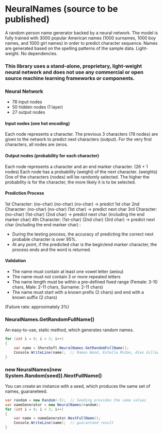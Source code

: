 # NeuralNames (source to be published)
A random person name generator backed by a neural network.  The model is fully trained with 3000 popular American names (1000 surnames, 1000 boy names, and 1000 girl names) in order to predict character sequence. Names are generated based on the spelling patterns of the sample data. Light-weight. No dependencies. 

### This library uses a stand-alone, proprietary, light-weight neural network and does not use any commercial or open source machine learning frameworks or components.

### Neural Network
* 78 input nodes
* 50 hidden nodes (1 layer)
* 27 output nodes

#### Input nodes (one hot encoding)
Each node represents a character. The previous 3 characters (78 nodes) are given to the network to predict next characters (output).
For the very first characters, all nodes are zeros. 

#### Output nodes (probability for each character)
Each node represents a character and an end marker character. (26 + 1 nodes)
Each node has a probability (weight) of the next character. (weights)
One of the characters (nodes) will be randomly selected.
The higher the probability is for the character, the more likely it is to be selected.

#### Prediction Process
1st Character: (no-char) (no-char) (no-char) -> predict 1st char
2nd Character: (no-char) (no-char) (1st char) -> predict next char
3rd Character: (no-char) (1st-char) (2nd char) -> predict next char (including the end marker char)
4th Character: (1st-char) (2nd char) (3rd char) -> predict next char (including the end marker char)
:

* During the testing process, the accuracy of predicting the correct next probable character is over 95%.
* At any point, if the predicted char is the begin/end marker character, the process ends and the word is returned.

#### Validation
* The name must contain at least one vowel letter (aeiou)
* The name must not contain 3 or more repeated letters
* The name length must be within a pre-defined fixed range (Female: 3-10 chars, Male: 2-11 chars, Surname: 2-11 chars)  
* The name must start with a known prefix (2 chars) and end with a known suffix (2 chars) 

(Failure rate: approximately 3%)


### NeuralNames.GetRandomFullName()
An easy-to-use, static method, which generates random names.
``` csharp
for (int i = 0; i < 3; i++)
{
    var name = ShereSoft.NeuralNames.GetRandomFullName();
    Console.WriteLine(name);  // Ramon Wood, Estelle Mcdan, Alen Gillowell (different names)
}
```

### new NeuralNames(new System.Random(seed)).NextFullName()
You can create an instance with a seed, which produces the same set of names, guaraneteed.
``` csharp
var random = new Random(-5);  // Seeding provides the same values
var nameGenerator = new NeuralNames(random);
for (int i = 0; i < 3; i++)
{
    var name = nameGenerator.NextFullName();
    Console.WriteLine(name);  // guaranteed result
}
```
